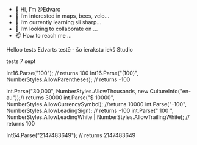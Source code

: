 - 👋 Hi, I’m @Edvarc
- 👀 I’m interested in maps, bees, velo...
- 🌱 I’m currently learning sii sharp...
- 💞️ I’m looking to collaborate on ...
- 📫 How to reach me ...

<!---
Edvarc/Edvarc is a ✨ special ✨ repository because its `README.md` (this file) appears on your GitHub profile.
You can click the Preview link to take a look at your changes.
--->
Helloo
tests
Edvarts testē - šo ierakstu iekš Studio

tests 7 sept 

Int16.Parse("100"); // returns 100
Int16.Parse("(100)", NumberStyles.AllowParentheses); // returns -100

int.Parse("30,000", NumberStyles.AllowThousands, new CultureInfo("en-au"));// returns 30000
int.Parse("$ 10000", NumberStyles.AllowCurrencySymbol); //returns 10000
int.Parse("-100", NumberStyles.AllowLeadingSign); // returns -100
int.Parse(" 100 ", NumberStyles.AllowLeadingWhite | NumberStyles.AllowTrailingWhite); // returns 100

Int64.Parse("2147483649"); // returns 2147483649